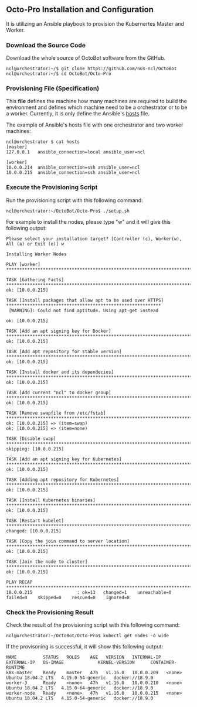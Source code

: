 ## Octo-Pro Installation and Configuration

It is utilizing an Ansible playbook to provision the Kubernertes Master and Worker.

### Download the Source Code

Download the whole source of OctoBot software from the GitHub.

```console
ncl@orchestrator:~/$ git clone https://github.com/nus-ncl/OctoBot
ncl@orchestrator:~/$ cd OctoBot/Octo-Pro
```

### Provisioning File (Specification)
This **file** defines the machine how many machines are required to build the environment and defines which machine need to be a orchestrator or to be a worker. Currently, it is only define the Ansible's [hosts](hosts) file.

The example of Ansible's hosts file with one orchestrator and two worker machines:
```console
ncl@orchestrator $ cat hosts
[master]
127.0.0.1   ansible_connection=local ansible_user=ncl

[worker]
10.0.0.214  ansible_connection=ssh ansible_user=ncl
10.0.0.215  ansible_connection=ssh ansible_user=ncl
``` 
### Execute the Provisioning Script
Run the provisioning script with this following command:
```console
ncl@orchestrator:~/OctoBot/Octo-Pro$ ./setup.sh
```
For example to install the nodes, please type "w" and it will give this following output:
```console 
Please select your installation target? [Controller (c), Worker(w), All (a) or Exit (e)] w

Installing Worker Nodes

PLAY [worker] **********************************************************************************************************

TASK [Gathering Facts] *************************************************************************************************
ok: [10.0.0.215]

TASK [Install packages that allow apt to be used over HTTPS] ***********************************************************
 [WARNING]: Could not find aptitude. Using apt-get instead

ok: [10.0.0.215]

TASK [Add an apt signing key for Docker] *******************************************************************************
ok: [10.0.0.215]

TASK [Add apt repository for stable version] ***************************************************************************
ok: [10.0.0.215]

TASK [Install docker and its dependecies] ******************************************************************************
ok: [10.0.0.215]

TASK [Add current "ncl" to docker group] *******************************************************************************
ok: [10.0.0.215]

TASK [Remove swapfile from /etc/fstab] *********************************************************************************
ok: [10.0.0.215] => (item=swap)
ok: [10.0.0.215] => (item=none)

TASK [Disable swap] ****************************************************************************************************
skipping: [10.0.0.215]

TASK [Add an apt signing key for Kubernetes] ***************************************************************************
ok: [10.0.0.215]

TASK [Adding apt repository for Kubernetes] ****************************************************************************
ok: [10.0.0.215]

TASK [Install Kubernetes binaries] *************************************************************************************
ok: [10.0.0.215]

TASK [Restart kubelet] *************************************************************************************************
changed: [10.0.0.215]

TASK [Copy the join command to server location] ************************************************************************
ok: [10.0.0.215]

TASK [Join the node to cluster] ****************************************************************************************
ok: [10.0.0.215]

PLAY RECAP *************************************************************************************************************
10.0.0.215                 : ok=13   changed=1    unreachable=0    failed=0    skipped=0    rescued=0    ignored=0   

```

### Check the Provisioning Result
Check the result of the provisioning script with this following command:

```console
ncl@orchestrator:~/OctoBot/Octo-Pro$ kubectl get nodes -o wide
```
If the provisoning is successful, it will show this following output:
```console
NAME          STATUS   ROLES    AGE   VERSION   INTERNAL-IP    EXTERNAL-IP   OS-IMAGE             KERNEL-VERSION      CONTAINER-RUNTIME
k8s-master    Ready    master   47h   v1.16.0   10.0.0.209   <none>        Ubuntu 18.04.2 LTS   4.15.0-54-generic   docker://18.9.0
worker-3      Ready    <none>   47h   v1.16.0   10.0.0.210   <none>        Ubuntu 18.04.2 LTS   4.15.0-64-generic   docker://18.9.0
worker-node   Ready    <none>   47h   v1.16.0   10.0.0.215   <none>        Ubuntu 18.04.2 LTS   4.15.0-54-generic   docker://18.9.0

```
